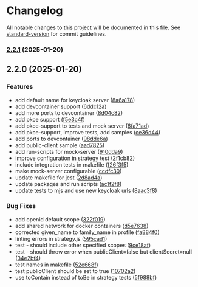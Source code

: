# Changelog

All notable changes to this project will be documented in this file. See [standard-version](https://github.com/conventional-changelog/standard-version) for commit guidelines.

### [2.2.1](https://github.com/brakmic/passport-keycloak-oauth2-oidc-portable/compare/v2.2.0...v2.2.1) (2025-01-20)

## 2.2.0 (2025-01-20)


### Features

* add default name for keycloak server ([8a6a178](https://github.com/brakmic/passport-keycloak-oauth2-oidc-portable/commit/8a6a178f1d5c18bd7b2c40e084169c001130e9c5))
* add devcontainer support ([6ddc12a](https://github.com/brakmic/passport-keycloak-oauth2-oidc-portable/commit/6ddc12a3aded39854f5f799182c4a9fb0dfe2ae3))
* add more ports to devcontainer ([8d04c82](https://github.com/brakmic/passport-keycloak-oauth2-oidc-portable/commit/8d04c82d0d2b0815ef049ff04c28fff81316d429))
* add pkce support ([f5e3c4f](https://github.com/brakmic/passport-keycloak-oauth2-oidc-portable/commit/f5e3c4ff9b37eec8efbddbf65049e5335715371e))
* add pkce-support to tests and mock server ([6fa71ad](https://github.com/brakmic/passport-keycloak-oauth2-oidc-portable/commit/6fa71ad8502215c0e3882ec4d9be4c74f3ee0421))
* add pkce-support, improve tests, add samples ([ce36d44](https://github.com/brakmic/passport-keycloak-oauth2-oidc-portable/commit/ce36d44ff5099000a6f33f4422a277ab2804d71f))
* add ports to devcontainer ([98dde6a](https://github.com/brakmic/passport-keycloak-oauth2-oidc-portable/commit/98dde6aa2d033c60fdb8772178c2aa7debe31fee))
* add public-client sample ([aad7825](https://github.com/brakmic/passport-keycloak-oauth2-oidc-portable/commit/aad7825e77bdc763527966c4be93c7458d4dbad3))
* add run-scripts for mock-server ([910dda9](https://github.com/brakmic/passport-keycloak-oauth2-oidc-portable/commit/910dda99586849263bb5cf5665c017af1b002a82))
* improve configuration in strategy test ([2f1cb82](https://github.com/brakmic/passport-keycloak-oauth2-oidc-portable/commit/2f1cb8239e0a67ca82657ac553f34fcddc742b76))
* include integration tests in makefile ([f26f3f5](https://github.com/brakmic/passport-keycloak-oauth2-oidc-portable/commit/f26f3f5ae0fcd3bddd0aec5a28e32970ee30bcec))
* make mock-server configurable ([ccdfc30](https://github.com/brakmic/passport-keycloak-oauth2-oidc-portable/commit/ccdfc30d937cf30e69f59646b1ca78bb8e426cca))
* update makefile for jest ([2d8ad4a](https://github.com/brakmic/passport-keycloak-oauth2-oidc-portable/commit/2d8ad4a9cdbf969764c97bf81a5aa155f1db138f))
* update packages and run scripts ([ac1f2f8](https://github.com/brakmic/passport-keycloak-oauth2-oidc-portable/commit/ac1f2f8d3ce0d02c17bcd03cd816e828777b8bb0))
* update tests to mjs and use new keycloak urls ([8aac3f8](https://github.com/brakmic/passport-keycloak-oauth2-oidc-portable/commit/8aac3f820bf55966faa553983cf7ec8877988ce3))


### Bug Fixes

* add openid default scope ([322f019](https://github.com/brakmic/passport-keycloak-oauth2-oidc-portable/commit/322f0191aa1a3853dcafec12d7f35cc409abed06))
* add shared network for docker containers ([d5e7638](https://github.com/brakmic/passport-keycloak-oauth2-oidc-portable/commit/d5e7638002e8765a039db64bf845614300fd6ea3))
* corrected given_name to family_name in profile ([fa884f0](https://github.com/brakmic/passport-keycloak-oauth2-oidc-portable/commit/fa884f099d5337cfd0fe73dc5e2d6c7708f10e46))
* linting errors in strategy.js ([595cad1](https://github.com/brakmic/passport-keycloak-oauth2-oidc-portable/commit/595cad1070b8a090664c1aeaa6f972c069b30893))
* test - should include other specified scopes ([9ce18af](https://github.com/brakmic/passport-keycloak-oauth2-oidc-portable/commit/9ce18afba6d4dbd7ff113d324453e85f1d0c2c88))
* test - should throw error when publicClient=false but clientSecret=null ([34e2bf4](https://github.com/brakmic/passport-keycloak-oauth2-oidc-portable/commit/34e2bf4ffa5b69089432333f742c29146d6c49f8))
* test names in makefile ([52e668f](https://github.com/brakmic/passport-keycloak-oauth2-oidc-portable/commit/52e668fc53ca9e06d996aacb4fe304c59c7f1d59))
* test publicClient should be set to true ([10702a2](https://github.com/brakmic/passport-keycloak-oauth2-oidc-portable/commit/10702a20ecdd233eff8ce309e2de5de4db3c090e))
* use toContain instead of toBe in strategy tests ([5f988bf](https://github.com/brakmic/passport-keycloak-oauth2-oidc-portable/commit/5f988bf30c35025878a5fdb17981ef1553548b89))
